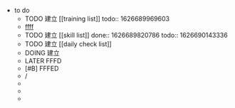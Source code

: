 - to do
	- TODO 建立 [[training list]]
	  todo:: 1626689969603
	- <ins>ffff</ins>
	- TODO 建立 [[skill list]]
	  done:: 1626689820786
	  todo:: 1626690143336
	- TODO 建立 [[daily check list]]
	- DOING 建立
	- LATER FFFD
	- [#B] FFFED
	- /
	-
	-
	-